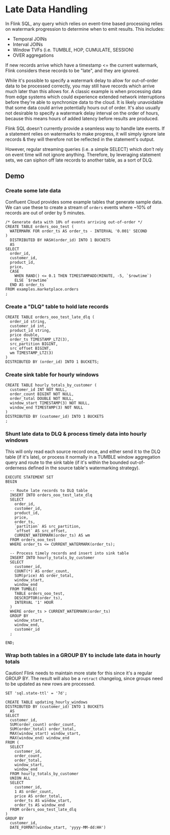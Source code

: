 # Late Data Handling

In Flink SQL, any query which relies on event-time based processing relies on watermark progression to determine when to emit results. This includes:

* Temporal JOINs
* Interval JOINs
* Window TVFs (i.e. TUMBLE, HOP, CUMULATE, SESSION)
* OVER aggregations

If new records arrive which have a timestamp <= the current watermark, Flink considers these records to be "late", and they are ignored.

While it's possible to specify a watermark delay to allow for out-of-order data to be processed correctly, you may still have records which arrive much later than this allows for. A classic example is when processing data from edge systems which could experience extended network interruptions before they're able to synchronize data to the cloud. It is likely unavoidable that some data could arrive potentially hours out of order. It's also usually not desirable to specify a watermark delay interval on the order of hours, because this means hours of added latency before results are produced.

Flink SQL doesn't currently provide a seamless way to handle late events. If a statement relies on watermarks to make progress, it will simply ignore late records & they will therefore not be reflected in the statement's output.

However, regular streaming queries (i.e. a simple SELECT) which _don't_ rely on event time will not ignore anything. Therefore, by leveraging statement sets, we can siphon off late records to another table, as a sort of DLQ.

## Demo

### Create some late data

Confluent Cloud provides some example tables that generate sample data. We can use these to create a stream of `orders` events where ~10% of records are out of order by 5 minutes.

```
/* Generate data with 10% of events arriving out-of-order */
CREATE TABLE orders_ooo_test (
  WATERMARK FOR order_ts AS order_ts - INTERVAL '0.001' SECOND
)
  DISTRIBUTED BY HASH(order_id) INTO 1 BUCKETS
  AS
SELECT
  order_id,
  customer_id,
  product_id,
  price,
  CASE
    WHEN RAND() <= 0.1 THEN TIMESTAMPADD(MINUTE, -5, `$rowtime`)
    ELSE `$rowtime`
  END AS order_ts
FROM examples.marketplace.orders
;
```

### Create a "DLQ" table to hold late records

```
CREATE TABLE orders_ooo_test_late_dlq (
  order_id string,
  customer_id int,
  product_id string,
  price double,
  order_ts TIMESTAMP_LTZ(3),
  src_partition BIGINT,
  src_offset BIGINT,
  wm TIMESTAMP_LTZ(3)
)
DISTRIBUTED BY (order_id) INTO 1 BUCKETS;
```

### Create sink table for hourly windows

```
CREATE TABLE hourly_totals_by_customer (
  customer_id INT NOT NULL,
  order_count BIGINT NOT NULL,
  order_total DOUBLE NOT NULL,
  window_start TIMESTAMP(3) NOT NULL,
  window_end TIMESTAMP(3) NOT NULL
)
DISTRIBUTED BY (customer_id) INTO 1 BUCKETS
;
```

### Shunt late data to DLQ & process timely data into hourly windows

This will only read each source record once, and either send it to the DLQ table (if it's late), or process it normally in a TUMBLE window aggregation query and route to the sink table (if it's within the bounded out-of-orderness defined in the source table's watermarking strategy).

```
EXECUTE STATEMENT SET
BEGIN

  -- Route late records to DLQ table
  INSERT INTO orders_ooo_test_late_dlq
  SELECT
    order_id,
    customer_id,
    product_id,
    price,
    order_ts,
    `partition` AS src_partition,
    `offset` AS src_offset,
    CURRENT_WATERMARK(order_ts) AS wm
  FROM orders_ooo_test
  WHERE order_ts <= CURRENT_WATERMARK(order_ts);

  -- Process timely records and insert into sink table
  INSERT INTO hourly_totals_by_customer
  SELECT
    customer_id,
    COUNT(*) AS order_count,
    SUM(price) AS order_total,
    window_start,
    window_end
  FROM TUMBLE(
    TABLE orders_ooo_test,
    DESCRIPTOR(order_ts),
    INTERVAL '1' HOUR
  )
  WHERE order_ts > CURRENT_WATERMARK(order_ts)
  GROUP BY
    window_start,
    window_end,
    customer_id
  ;

END;
```

### Wrap both tables in a GROUP BY to include late data in hourly totals

Caution! Flink needs to maintain more state for this since it's a regular GROUP BY. The result will also be a `retract` changelog, since groups need to be updated as new rows are processed.

```
SET 'sql.state-ttl' = '7d';

CREATE TABLE updating_hourly_windows
DISTRIBUTED BY (customer_id) INTO 1 BUCKETS
  AS
SELECT
  customer_id,
  SUM(order_count) order_count,
  SUM(order_total) order_total,
  MAX(window_start) window_start,
  MAX(window_end) window_end
FROM (
  SELECT
    customer_id,
    order_count,
    order_total,
    window_start,
    window_end
  FROM hourly_totals_by_customer
  UNION ALL
  SELECT
    customer_id,
    1 AS order_count,
    price AS order_total,
    order_ts AS window_start,
    order_ts AS window_end
  FROM orders_ooo_test_late_dlq
)
GROUP BY
  customer_id,
  DATE_FORMAT(window_start, 'yyyy-MM-dd:HH')
```